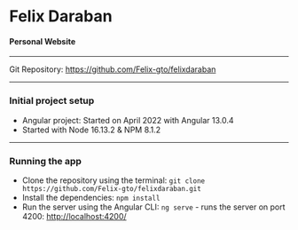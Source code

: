 # Felix Daraban

#### Personal Website

---

Git Repository: <https://github.com/Felix-gto/felixdaraban>

---

### Initial project setup  
- Angular project: Started on April 2022 with Angular 13.0.4
- Started with Node 16.13.2 & NPM 8.1.2

---

### Running the app
- Clone the repository using the terminal: `git clone https://github.com/Felix-gto/felixdaraban.git`
- Install the dependencies: `npm install`
- Run the server using the Angular CLI: `ng serve` - runs the server on port 4200: <http://localhost:4200/>
